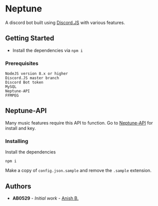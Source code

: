 # Neptune

A discord bot built using [Discord.JS](https://discord.js.org/#/) with various features.

## Getting Started

* Install the dependencies via `npm i`

### Prerequisites

```
NodeJS version 8.x or higher
Discord.JS master branch
Discord Bot token
MySQL
Neptune-API
FFMPEG
```
## Neptune-API

Many music features require this API to function. Go to [Neptune-API](https://github.com/MoistSenpai/Neptune-API) for install and key.

### Installing


Install the dependencies

```
npm i
```

Make a copy of `config.json.sample` and remove the `.sample` extension.



## Authors

* **AB0529** - *Initial work* - [Anish B.](https://github.com/MoistSenpai)

